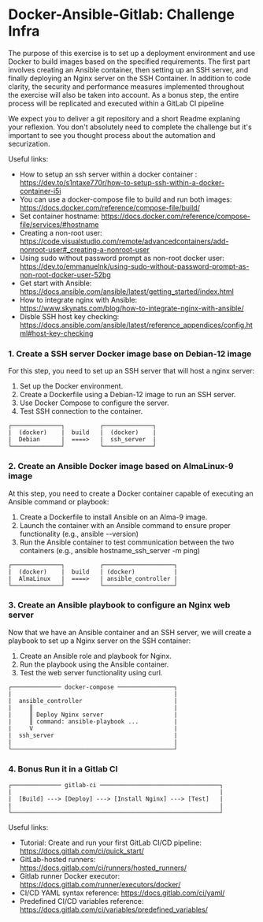 # Docker-Ansible-Gitlab: Challenge Infra
The purpose of this exercise is to set up a deployment environment and use Docker to build images based on the specified requirements.
The first part involves creating an Ansible container, then setting up an SSH server, and finally deploying an Nginx server on the SSH Container.
In addition to code clarity, the security and performance measures implemented throughout the exercise will also be taken into account.
As a bonus step, the entire process will be replicated and executed within a GitLab CI pipeline

We expect you to deliver a git repository and a short Readme explaning your reflexion. You don't absolutely need to complete the challenge but it's important to see you thought process about the automation and securization.

Useful links:
- How to setup an ssh server within a docker container : https://dev.to/s1ntaxe770r/how-to-setup-ssh-within-a-docker-container-i5i
- You can use a docker-compose file to build and run both images: https://docs.docker.com/reference/compose-file/build/
- Set container hostname: https://docs.docker.com/reference/compose-file/services/#hostname
- Creating a non-root user: https://code.visualstudio.com/remote/advancedcontainers/add-nonroot-user#_creating-a-nonroot-user
- Using sudo without password prompt as non-root docker user: https://dev.to/emmanuelnk/using-sudo-without-password-prompt-as-non-root-docker-user-52bg
- Get start with Ansible: https://docs.ansible.com/ansible/latest/getting_started/index.html
- How to integrate nginx with Ansible: https://www.skynats.com/blog/how-to-integrate-nginx-with-ansible/
- Disble SSH host key checking: https://docs.ansible.com/ansible/latest/reference_appendices/config.html#host-key-checking

### 1. Create a SSH server Docker image base on Debian-12 image
For this step, you need to set up an SSH server that will host a nginx server:
1) Set up the Docker environment.
2) Create a Dockerfile using a Debian-12 image to run an SSH server.
3) Use Docker Compose to configure the server.
4) Test SSH connection to the container.

```
┌──────────────┐          ┌──────────────┐
|  (docker)    |  build   |  (docker)    |
|  Debian      |  ====>   |  ssh_server  |
└──────────────┘          └──────────────┘
```

### 2. Create an Ansible Docker image based on AlmaLinux-9 image

At this step, you need to create a Docker container capable of executing an Ansible command or playbook:
1) Create a Dockerfile to install Ansible on an Alma-9 image. 
2) Launch the container with an Ansible command to ensure proper functionality (e.g., ansible --version)
3) Run the Ansible container to test communication between the two containers (e.g., ansible hostname_ssh_server -m ping)

```
┌──────────────┐          ┌────────────────────┐
|  (docker)    |  build   | (docker)           |
|  AlmaLinux   |  ====>   | ansible_controller |
└──────────────┘          └────────────────────┘
```

### 3. Create an Ansible playbook to configure an Nginx web server
Now that we have an Ansible container and an SSH server, we will create a playbook to set up a Nginx server on the SSH container:
1) Create an Ansible role and playbook for Nginx.
2) Run the playbook using the Ansible container.
3) Test the web server functionality using curl.

```
┌────────────── docker-compose ────────────────┐
|                                              |
|  ansible_controller                          |
|     ║                                        |
|     ║ Deploy Nginx server                    |
|     ║ command: ansible-playbook ...          |
|     V                                        |
|  ssh_server                                  |
|                                              |
└──────────────────────────────────────────────┘
```

### 4. Bonus Run it in a Gitlab CI

```
┌────────────── gitlab-ci ──────────────────────────────────┐
|                                                           |
|  [Build] ---> [Deploy] ---> [Install Nginx] ---> [Test]   |
|                                                           |
└───────────────────────────────────────────────────────────┘
```

Useful links:
- Tutorial: Create and run your first GitLab CI/CD pipeline: https://docs.gitlab.com/ci/quick_start/
- GitLab-hosted runners: https://docs.gitlab.com/ci/runners/hosted_runners/
- Gitlab runner Docker executor: https://docs.gitlab.com/runner/executors/docker/
- CI/CD YAML syntax reference: https://docs.gitlab.com/ci/yaml/
- Predefined CI/CD variables reference: https://docs.gitlab.com/ci/variables/predefined_variables/

